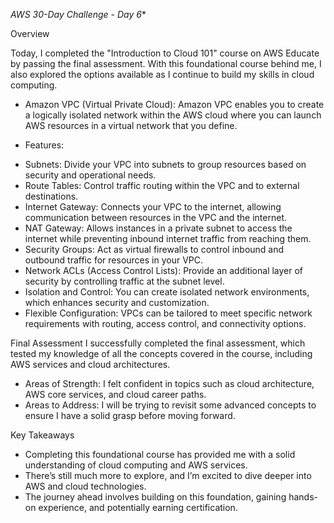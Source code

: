 
*AWS 30-Day Challenge - Day 6**

Overview


Today, I completed the "Introduction to Cloud 101" course on AWS Educate by passing the final assessment. With this foundational course behind me, I also explored the options available as I continue to build my skills in cloud computing.


* Amazon VPC (Virtual Private Cloud):
Amazon VPC enables you to create a logically isolated network within the AWS cloud where you can launch AWS resources in a virtual network that you define.

* Features:
- Subnets: Divide your VPC into subnets to group resources based on security and operational needs.
- Route Tables: Control traffic routing within the VPC and to external destinations.
- Internet Gateway: Connects your VPC to the internet, allowing communication between resources in the VPC and the internet.
- NAT Gateway: Allows instances in a private subnet to access the internet while preventing inbound internet traffic from reaching them.
- Security Groups: Act as virtual firewalls to control inbound and outbound traffic for resources in your VPC.
- Network ACLs (Access Control Lists): Provide an additional layer of security by controlling traffic at the subnet level.
- Isolation and Control: You can create isolated network environments, which enhances security and customization.
- Flexible Configuration: VPCs can be tailored to meet specific network requirements with routing, access control, and connectivity options.

Final Assessment
 I successfully completed the final assessment, which tested my knowledge of all the concepts covered in the course, including AWS services and cloud architectures.
- Areas of Strength: I felt confident in topics such as cloud architecture, AWS core services, and cloud career paths.
- Areas to Address: I will be trying to revisit some advanced concepts to ensure I have a solid grasp before moving forward.

Key Takeaways
- Completing this foundational course has provided me with a solid understanding of cloud computing and AWS services.
- There’s still much more to explore, and I’m excited to dive deeper into AWS and cloud technologies.
- The journey ahead involves building on this foundation, gaining hands-on experience, and potentially earning certification.
